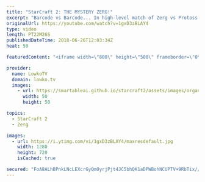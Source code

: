 ```yaml
---
title: "StarCraft 2: THE MYSTERY ZERG!"
excerpt: "Barcode vs Barcode... In high-level match of Zerg vs Protoss. Subscribe for more videos: http://lowko.tv/youtube INnoVation vs Solar: https://youtu.be/Cnv7Y5qxk9w  Sometimes it's hard to know who's playing in what game, because a lot of progamers on the ladder play with barcode accounts. In this video"
originalUrl: https://youtube.com/watch?v=1gxD3zBLAY4
type: video
length: PT22M26S
publishedDateTime: 2018-06-26T12:03:34Z
heat: 50

featuredContent: "<iframe width=\"800\" height=\"500\" frameborder=\"0\" src=\"https://www.youtube.com/embed/1gxD3zBLAY4\" allow=\"accelerometer; autoplay; encrypted-media; gyroscope; picture-in-picture\" allowfullscreen></iframe>"

provider:
  name: LowkoTV
  domain: lowko.tv
  images:
    - url: https://smartableai.github.io/starcraft2/assets/images/organizations/lowko.tv-50x50.jpg
      width: 50
      height: 50

topics:
  - StarCraft 2
  - Zerg

images:
  - url: https://i.ytimg.com/vi/1gxD3zBLAY4/maxresdefault.jpg
    width: 1280
    height: 720
    isCached: true

secured: "FoA8ALhBPnkLNcLEXcrGyQmOyrjPjt4JC5bhQK1aDPWBohNCUPTV+9RbTix//utTZYEeS37lzds4Zcxt8kgjlH1Igw6N9AFX/frZSXXb+CCxm4SV1/atSvpVI9WFX3p0tdDg/5Jg3LwBMBo0mWNnz4O0l/rxUy6udzMGktk8+RdBVoeQzM41xksgSSw/yFogKd0mso0RxmNUwtUP3o+uh+gZh8YwhBVTRj8Uj90xG4fidXpHkfD3EpM7NFvJeqb53gtPaCzHrOGUai4Mh541BHzbQ2iqWuiQQxNfPoq7tfxLIEXrT+6oGiejzpTfQ6+Ed+6vrroFaTn6T5i6DaNQmZ0pvSbc4B+y6Q02S2VTp2MCXq7ea9cgfAUMP14kIlioP8HIROqEfj7e4ZV/AbJE+PJGazmLTv0rWdPvyPB5L+Q=;zc4uiEiSPdOCYvtDfcMnCw=="
---
```


